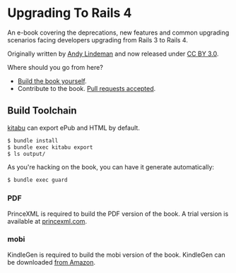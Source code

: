 # Upgrading To Rails 4

An e-book covering the deprecations, new features and common upgrading
scenarios facing developers upgrading from Rails 3 to Rails 4.

Originally written by [Andy Lindeman](http://andylindeman.com) and now released
under [CC BY 3.0](http://creativecommons.org/licenses/by/3.0/).

Where should you go from here?
* [Build the book yourself](#build-toolchain).
* Contribute to the book. [Pull requests
  accepted](https://github.com/alindeman/upgradingtorails4/pulls).

## Build Toolchain

[kitabu](https://github.com/fnando/kitabu) can export ePub and HTML by default.

```bash
$ bundle install
$ bundle exec kitabu export
$ ls output/
```

As you're hacking on the book, you can have it generate automatically:

```bash
$ bundle exec guard
```

### PDF

PrinceXML is required to build the PDF version of the book. A trial version is
available at [princexml.com](http://www.princexml.com/download/).

### mobi

KindleGen is required to build the mobi version of the book. KindleGen can be
downloaded [from
Amazon](http://www.amazon.com/gp/feature.html?docId=1000765211).
